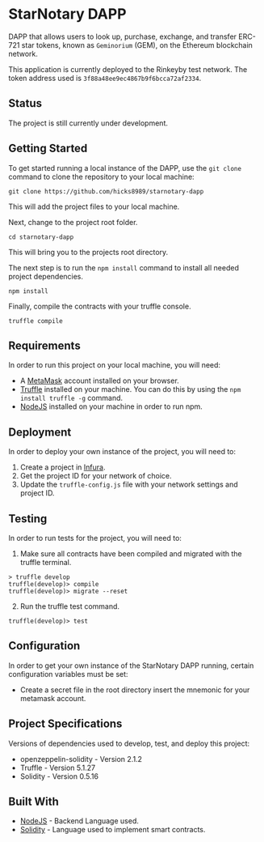 # StarNotary DAPP
DAPP that allows users to look up, purchase, exchange, and transfer ERC-721 star tokens, known as `Geminorium` (GEM), on the Ethereum blockchain network.

This application is currently deployed to the Rinkeyby test network. The token address used is `3f88a48ee9ec4867b9f6bcca72af2334`.

## Status
The project is still currently under development.

## Getting Started
To get started running a local instance of the DAPP, use the `git clone` command to clone the repository to your local machine:

```
git clone https://github.com/hicks8989/starnotary-dapp
```

This will add the project files to your local machine.

Next, change to the project root folder.

```
cd starnotary-dapp
```

This will bring you to the projects root directory.

The next step is to run the `npm install` command to install all needed project dependencies.

```
npm install
```

Finally, compile the contracts with your truffle console.

```
truffle compile
```

## Requirements
In order to run this project on your local machine, you will need:

* A [MetaMask](https://metamask.io) account installed on your browser.
* [Truffle](https://trufflesuite.com) installed on your machine. You can do this by using the `npm install truffle -g` command.
* [NodeJS](https://nodejs.org) installed on your machine in order to run npm.

## Deployment
In order to deploy your own instance of the project, you will need to:

1. Create a project in [Infura](https://infura.io).
2. Get the project ID for your network of choice.
3. Update the `truffle-config.js` file with your network settings and project ID.

## Testing
In order to run tests for the project, you will need to:

1. Make sure all contracts have been compiled and migrated with the truffle terminal.

```
> truffle develop
truffle(develop)> compile
truffle(develop)> migrate --reset
```

2. Run the truffle test command.

```
truffle(develop)> test
```

## Configuration
In order to get your own instance of the StarNotary DAPP running, certain configuration variables must be set:

* Create a secret file in the root directory insert the mnemonic for your metamask account.

## Project Specifications
Versions of dependencies used to develop, test, and deploy this project:

* openzeppelin-solidity - Version 2.1.2
* Truffle - Version 5.1.27
* Solidity - Version 0.5.16

## Built With
* [NodeJS](https://nodejs.org/) - Backend Language used.
* [Solidity](https://solidity.readthedocs.io/) - Language used to implement smart contracts.